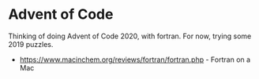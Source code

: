 # Advent of Code

Thinking of doing Advent of Code 2020, with fortran.  For now, trying
some 2019 puzzles.

* https://www.macinchem.org/reviews/fortran/fortran.php - Fortran on a Mac
